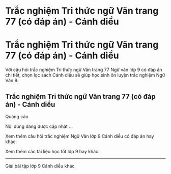# Trắc nghiệm Tri thức ngữ Văn trang 77 (có đáp án) - Cánh diều

# Trắc nghiệm Tri thức ngữ Văn trang 77 (có đáp án) - Cánh diều

Với câu hỏi trắc nghiệm Tri thức ngữ Văn trang 77 Ngữ văn lớp 9 có đáp án chi tiết, chọn lọc sách Cánh diều sẽ giúp học sinh ôn luyện trắc nghiệm Ngữ Văn 9.

## Trắc nghiệm Tri thức ngữ Văn trang 77 (có đáp án) - Cánh diều

Quảng cáo

Nội dung đang được cập nhật ...

Xem thêm câu hỏi trắc nghiệm Ngữ Văn lớp 9 Cánh diều có đáp án hay khác:

Xem thêm các tài liệu học tốt lớp 9 hay khác:

* * *

Giải bài tập lớp 9 Cánh diều khác
